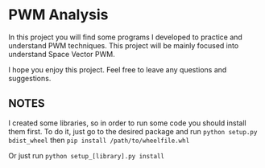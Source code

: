 # PWM Analysis
In this project you will find some programs I developed to practice and understand PWM techniques.
This project will be mainly focused into understand Space Vector PWM.

I hope you enjoy this project. Feel free to leave any questions and suggestions.

## NOTES
I created some libraries, so in order to run some code you should install them first. To do it, just go to the desired
package and run
`python setup.py bdist_wheel`
then `pip install /path/to/wheelfile.whl`

Or just run
`python setup_[library].py install`
